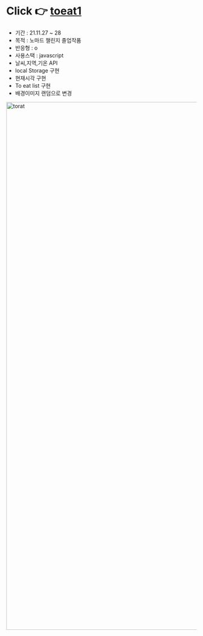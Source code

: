 # Click 👉 <a href ="https://awesomeyelim.github.io/toeat1.github.io/">toeat1</a>
- 기간 : 21.11.27 ~ 28
- 목적 : 노마드 챌린지 졸업작품
- 반응형 : o
- 사용스택 : javascript
- 날씨,지역,기온 API 
- local Storage 구현
- 현재시각 구현
- To eat list 구현
- 배경이미지 랜덤으로 변경

<a href="https://nomadcoders.co/community/thread/1506">
  <img width="1397" alt="torat" src="https://user-images.githubusercontent.com/93499143/147185244-db83a641-9391-4c01-9c72-b93b3e045598.png">
</a>
